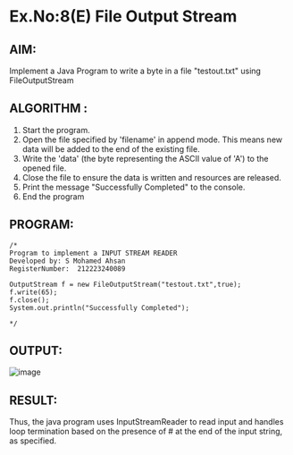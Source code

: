 # Ex.No:8(E)  File Output Stream

## AIM:
Implement a Java Program to write a byte in a file "testout.txt" using FileOutputStream

## ALGORITHM :
1.	Start the program.
2.	Open the file specified by 'filename' in append mode. This means new data will be added to the end of the existing file.
3.	Write the 'data' (the byte representing the ASCII value of 'A') to the opened file.
4.	Close the file to ensure the data is written and resources are released.
5.	Print the message "Successfully Completed" to the console.
6.	End the program


## PROGRAM:
 ```
/*
Program to implement a INPUT STREAM READER
Developed by: S Mohamed Ahsan
RegisterNumber:  212223240089

OutputStream f = new FileOutputStream("testout.txt",true);
f.write(65);
f.close();
System.out.println("Successfully Completed");

*/
```

## OUTPUT:
![image](https://github.com/user-attachments/assets/a1adfbd5-6038-4350-b034-c5f6db81378b)

## RESULT:
Thus, the java program uses InputStreamReader to read input and handles loop termination based on the presence of # at the end of the input string, as specified. 

